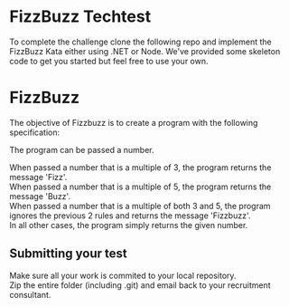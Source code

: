 # FizzBuzz Techtest 

To complete the challenge clone the following repo and implement the FizzBuzz Kata either using .NET or Node. We've provided some skeleton code to get you started but feel free to use your own.

# FizzBuzz
The objective of Fizzbuzz is to create a program with the following specification:

The program can be passed a number.

When passed a number that is a multiple of 3, the program returns the message 'Fizz'.  
When passed a number that is a multiple of 5, the program returns the message 'Buzz'.  
When passed a number that is a multiple of both 3 and 5, the program ignores the previous 2 rules and returns the message 'Fizzbuzz'.  
In all other cases, the program simply returns the given number.  


## Submitting your test

Make sure all your work is commited to your local repository.  
Zip the entire folder (including .git) and email back to your recruitment consultant. 
